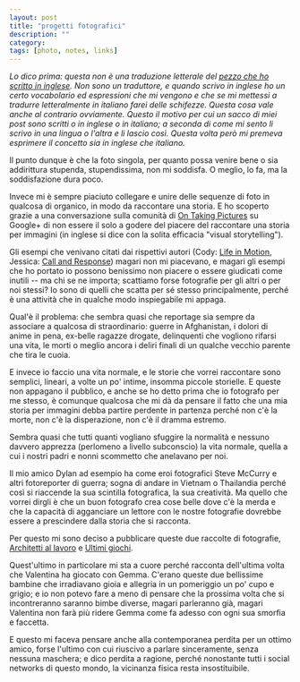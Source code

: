 ```yaml
---
layout: post
title: "progetti fotografici"
description: ""
category:
tags: [photo, notes, links]
---
```


_Lo dico prima: questa non è una traduzione letterale del [pezzo che ho scritto in inglese]({{site.url}}/2013-11-11-photographic-projects.html). Non sono un traduttore, e quando scrivo in inglese ho un certo vocabolario ed espressioni che mi vengono e che se mi mettessi a tradurre letteralmente in italiano farei delle schifezze. Questa cosa vale anche al contrario ovviamente. Questo il motivo per cui un sacco di miei post sono scritti o in inglese o in italiano; a seconda di come mi sento li scrivo in una lingua o l'altra e li lascio così. Questa volta però mi premeva esprimere il concetto sia in inglese che italiano._ 

Il punto dunque è che la foto singola, per quanto possa venire bene o sia addirittura stupenda, stupendissima, non mi soddisfa. O meglio, lo fa, ma la soddisfazione dura poco. 

Invece mi è sempre piaciuto collegare e unire delle sequenze di foto in qualcosa di organico, in modo da raccontare una storia. E ho scoperto grazie a una conversazione sulla comunità di [On Taking Pictures](http://5by5.tv/otp) su Google+ di non essere il solo a godere del piacere del raccontare una storia per immagini (in inglese si dice con la solita efficacia "visual storytelling").

Gli esempi che venivano citati dai rispettivi autori (Cody: [Life in Motion](http://codylovesandrea.com/blog/2013/11/10/life-in-motion), Jessica: [Call and Response](http://www.sienafallsmedia.com/callandresponse/depth-3)) magari non mi piacevano, e magari gli esempi che ho portato io possono benissimo non piacere o essere giudicati come inutili -- ma chi se ne importa; scattiamo forse fotografie per gli altri o per noi stessi? Io sono di quelli che scatta per sé stesso principalmente, perché è una attività che in qualche modo inspiegabile mi appaga.

Qual'è il problema: che sembra quasi che reportage sia sempre da associare a qualcosa di straordinario: guerre in Afghanistan, i dolori di anime in pena, ex-belle ragazze drogate, delinquenti che vogliono rifarsi una vita, le morti o meglio ancora i deliri finali di un qualche vecchio parente che tira le cuoia.

E invece io faccio una vita normale, e le storie che vorrei raccontare sono semplici, lineari, a volte un po' intime, insomma piccole storielle. E queste non appagano il pubblico, e anche se ho detto prima che io fotografo per me stesso, è comunque qualcosa che mi dà da pensare il fatto che una mia storia per immagini debba partire perdente in partenza perché non c'è la morte, non c'è la disperazione, non c'è il dramma estremo.

Sembra quasi che tutti quanti vogliano sfuggire la normalità e nessuno davvero apprezza (perlomeno a livello subconscio) la vita normale, quella a cui i nostri padri e nonni scommetto che anelavano per noi.

Il mio amico Dylan ad esempio ha come eroi fotografici Steve McCurry e altri fotoreporter di guerra; sogna di andare in Vietnam o Thailandia perché così si riaccende la sua scintilla fotografica, la sua creatività. Ma quello che vorrei dirgli è che un buon fotografo crea cose belle dove c'è la merda e che la capacità di agganciare un lettore con le nostre fotografie dovrebbe essere a prescindere dalla storia che si racconta.

Per questo mi sono deciso a pubblicare queste due raccolte di fotografie, [Architetti al lavoro](http://aadm.github.io/2013-10-26-architetti-al-lavoro.html) e [Ultimi giochi](http://aadm.github.io/2013-11-06-ultimi-giochi.html).

Quest'ultimo in particolare mi sta a cuore perché racconta dell'ultima volta che Valentina ha giocato con Gemma. C'erano queste due bellissime bambine che irradiavano gioia e allegria in un pomeriggio un po' cupo e grigio; e io non potevo fare a meno di pensare che la prossima volta che si incontreranno saranno bimbe diverse, magari parleranno già, magari Valentina non farà più ridere Gemma come fa adesso con ogni sua smorfia e faccetta.

E questo mi faceva pensare anche alla contemporanea perdita per un ottimo amico, forse l'ultimo con cui riuscivo a parlare sinceramente, senza nessuna maschera; e dico perdita a ragione, perché nonostante tutti i social networks di questo mondo, la vicinanza fisica resta insostituibile.
